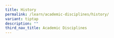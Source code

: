 ```yaml
---
title: History
permalink: /learn/academic-disciplines/history/
variant: tiptap
description: ""
third_nav_title: Academic Disciplines
---
```

